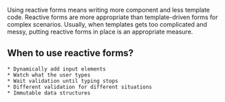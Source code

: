 Using reactive forms means writing more component and less template code. Reactive forms are more appropriate than template-driven forms for complex scenarios. Usually, when templates gets too complicated and messy, putting reactive forms in place is an appropriate measure.

## When to use reactive forms?

	* Dynamically add input elements
	* Watch what the user types
	* Wait validation until typing stops
	* Different validation for different situations
	* Immutable data structures

